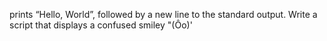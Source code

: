  prints “Hello, World”, followed by a new line to the standard output.
Write a script that displays a confused smiley "(Ôo)'

